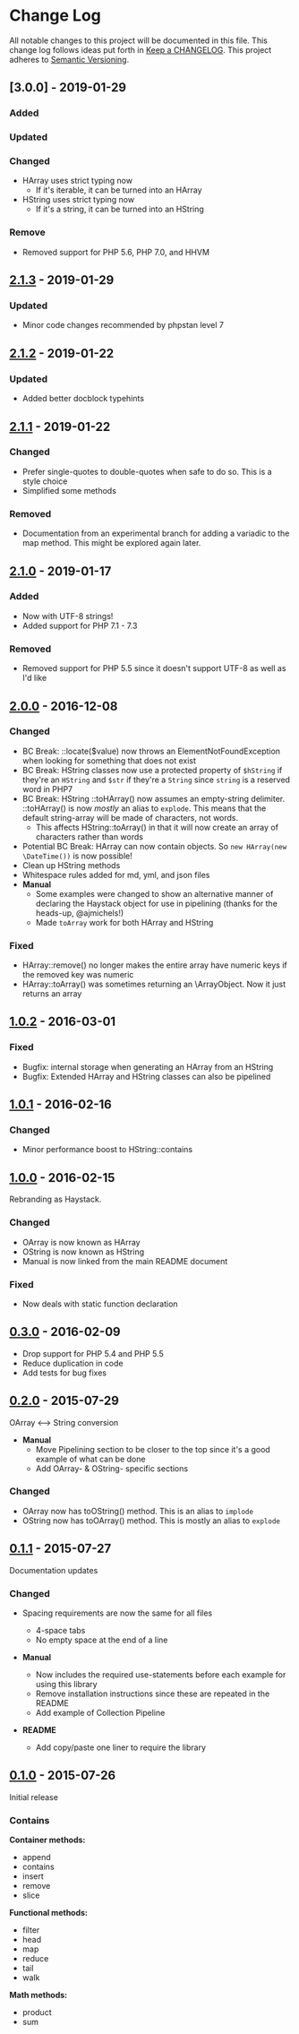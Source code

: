 # Change Log
All notable changes to this project will be documented in this file.
This change log follows ideas put forth in [Keep a CHANGELOG](http://keepachangelog.com/).
This project adheres to [Semantic Versioning](http://semver.org/).

## [3.0.0] - 2019-01-29

### Added

### Updated

### Changed
* HArray uses strict typing now
  * If it's iterable, it can be turned into an HArray
* HString uses strict typing now
  * If it's a string, it can be turned into an HString

### Remove
* Removed support for PHP 5.6, PHP 7.0, and HHVM

## [2.1.3](https://github.com/ericpoe/haystack/tree/v2.1.3) - 2019-01-29

### Updated
* Minor code changes recommended by phpstan level 7

## [2.1.2](https://github.com/ericpoe/haystack/tree/v2.1.2) - 2019-01-22

### Updated
* Added better docblock typehints

## [2.1.1](https://github.com/ericpoe/haystack/tree/v2.1.1) - 2019-01-22

### Changed
* Prefer single-quotes to double-quotes when safe to do so. This is a style choice
* Simplified some methods

### Removed
* Documentation from an experimental branch for adding a variadic to the map method. This might be explored again later.

## [2.1.0](https://github.com/ericpoe/haystack/tree/v2.1.0) - 2019-01-17

### Added
* Now with UTF-8 strings!
* Added support for PHP 7.1 - 7.3

### Removed
* Removed support for PHP 5.5 since it doesn't support UTF-8 as well as I'd like

## [2.0.0](https://github.com/ericpoe/haystack/tree/v2.0.0) - 2016-12-08

### Changed
* BC Break: ::locate($value) now throws an ElementNotFoundException when looking for something that does not exist
* BC Break: HString classes now use a protected property of `$hString` if they're an `HString` and `$str` if they're a `String` since `string` is a reserved word in PHP7
* BC Break: HString ::toHArray() now assumes an empty-string delimiter. ::toHArray() is now *mostly* an alias to `explode`. This means that the default string-array will be made of characters, not words.
  * This affects HString::toArray() in that it will now create an array of characters rather than words
* Potential BC Break: HArray can now contain objects. So `new HArray(new \DateTime())` is now possible!
* Clean up HString methods
* Whitespace rules added for md, yml, and json files
* **Manual**
    * Some examples were changed to show an alternative manner of declaring the Haystack object for use in pipelining (thanks for the heads-up, @ajmichels!)
    * Made `toArray` work for both HArray and HString

### Fixed
* HArray::remove() no longer makes the entire array have numeric keys if the removed key was numeric
* HArray::toArray() was sometimes returning an \ArrayObject. Now it just returns an array

## [1.0.2](https://github.com/ericpoe/haystack/tree/v1.0.2) - 2016-03-01

### Fixed
* Bugfix: internal storage when generating an HArray from an HString
* Bugfix: Extended HArray and HString classes can also be pipelined

## [1.0.1](https://github.com/ericpoe/haystack/tree/v1.0.1) - 2016-02-16

### Changed
* Minor performance boost to HString::contains

## [1.0.0](https://github.com/ericpoe/haystack/tree/v1.0.0) - 2016-02-15
Rebranding as Haystack.

### Changed
* OArray is now known as HArray
* OString is now known as HString
* Manual is now linked from the main README document

### Fixed
* Now deals with static function declaration

## [0.3.0](https://github.com/ericpoe/haystack/tree/v0.3.0) - 2016-02-09

* Drop support for PHP 5.4 and PHP 5.5
* Reduce duplication in code
* Add tests for bug fixes

## [0.2.0](https://github.com/ericpoe/haystack/tree/v0.2.0) - 2015-07-29
OArray <--> String conversion

* **Manual**
    * Move Pipelining section to be closer to the top since it's a good example of what can be done
    * Add OArray- & OString- specific sections

### Changed

* OArray now has toOString() method. This is an alias to `implode`
* OString now has toOArray() method. This is mostly an alias to `explode`

## [0.1.1](https://github.com/ericpoe/haystack/tree/v0.1.1) - 2015-07-27
Documentation updates

### Changed

* Spacing requirements are now the same for all files
    * 4-space tabs
    * No empty space at the end of a line

* **Manual**
    * Now includes the required use-statements before each example for using this library
    * Remove installation instructions since these are repeated in the README
    * Add example of Collection Pipeline

* **README**
    * Add copy/paste one liner to require the library

## [0.1.0](https://github.com/ericpoe/haystack/tree/v0.1.0) - 2015-07-26
Initial release

### Contains
**Container methods:**

* append
* contains
* insert
* remove
* slice

**Functional methods:**

* filter
* head
* map
* reduce
* tail
* walk

**Math methods:**

* product
* sum
